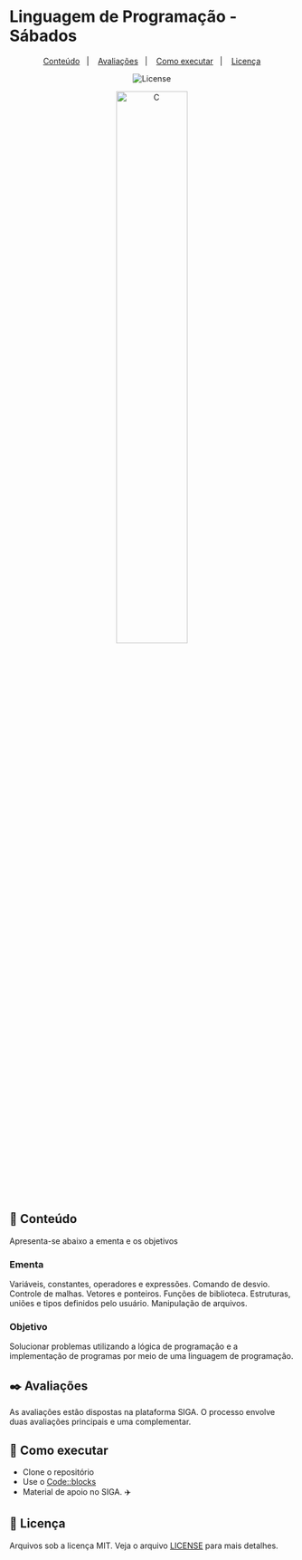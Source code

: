 # Linguagem de Programação - Sábados

<p align="center">
  <a href="#notebook-conteudo">Conteúdo</a>&nbsp;&nbsp;&nbsp;|&nbsp;&nbsp;&nbsp;
  <a href="#black_nib-avalia%C3%A7%C3%B5es">Avaliações</a>&nbsp;&nbsp;&nbsp;|&nbsp;&nbsp;&nbsp;
  <a href="#-como-executar">Como executar</a>&nbsp;&nbsp;&nbsp;|&nbsp;&nbsp;&nbsp;
  <a href="#-licença">Licença</a>
</p>

<p align="center">
  <img alt="License" src="https://img.shields.io/static/v1?label=license&message=MIT&color=8257E5&labelColor=000000">
</p>

<p align="center">
  <img alt="C" src="https://user-images.githubusercontent.com/9035218/109482583-f15e4880-7a5c-11eb-954c-c5af11c78395.png" width="50%" height="50%">
</p>

## :notebook: Conteúdo

Apresenta-se abaixo a ementa e os objetivos

### Ementa
Variáveis, constantes, operadores e expressões. Comando de desvio. Controle de malhas. Vetores e ponteiros. Funções de
biblioteca. Estruturas, uniões e tipos definidos pelo usuário. Manipulação de arquivos.

### Objetivo
Solucionar problemas utilizando a lógica de programação e a implementação de programas por meio de uma linguagem de
programação.


## :black_nib: Avaliações

As avaliações estão dispostas na plataforma SIGA. O processo envolve duas avaliações principais e uma complementar.

## 🚀 Como executar

- Clone o repositório
- Use o <a href="https://codeblocks.org">Code::blocks</a>
- Material de apoio no SIGA. :airplane:

## 📄 Licença

Arquivos sob a licença MIT. Veja o arquivo [LICENSE](LICENSE.md) para mais detalhes.

